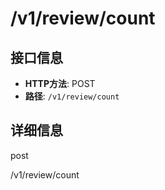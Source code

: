 # /v1/review/count

## 接口信息

- **HTTP方法**: POST
- **路径**: `/v1/review/count`

## 详细信息

post

/v1/review/count
